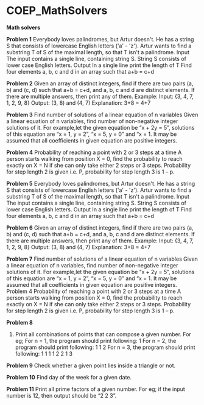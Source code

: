 # COEP_MathSolvers
**Math solvers**

**Problem 1**
Everybody loves palindromes, but Artur doesn't.
He has a string S that consists of lowercase English letters ('a' - 'z'). Artur wants to find a substring T of S of the maximal length, so that T isn't a palindrome.
Input
The input contains a single line, containing string S. String S consists of lower case English letters.
Output
In a single line print the length of T
Find four elements a, b, c and d in an array such that a+b = c+d

**Problem 2**
Given an array of distinct integers, find if there are two pairs (a, b) and (c, d) such that a+b = c+d, and a, b, c and d are distinct elements. If there are multiple answers, then print any of them.
Example:
Input: {3, 4, 7, 1, 2, 9, 8} Output: (3, 8) and (4, 7)
Explanation: 3+8 = 4+7

**Problem 3**
Find number of solutions of a linear equation of n variables
Given a linear equation of n variables, find number of non-negative integer solutions of it. For example,let the given equation be “x + 2y = 5”, solutions of this equation are “x = 1, y = 2”, “x = 5, y = 0” and “x = 1. It may be assumed that all coefficients in given equation are positive integers.

**Problem 4**
Probability of reaching a point with 2 or 3 steps at a time
A person starts walking from position X = 0, find the probability to reach exactly on X = N if she can only take either 2 steps or 3 steps. Probability for step length 2 is given i.e. P, probability for step length 3 is 1 – p.

**Problem 5**
Everybody loves palindromes, but Artur doesn't.
He has a string S that consists of lowercase English letters ('a' - 'z'). Artur wants to find a substring T of S of the maximal length, so that T isn't a palindrome.
Input
The input contains a single line, containing string S. String S consists of lower case English letters.
Output
In a single line print the length of T
Find four elements a, b, c and d in an array such that a+b = c+d

**Problem 6**
Given an array of distinct integers, find if there are two pairs (a, b) and (c, d) such that a+b = c+d, and a, b, c and d are distinct elements. If there are multiple answers, then print any of them.
Example:
Input: {3, 4, 7, 1, 2, 9, 8} Output: (3, 8) and (4, 7)
Explanation: 3+8 = 4+7

**Problem 7**
Find number of solutions of a linear equation of n variables
Given a linear equation of n variables, find number of non-negative integer solutions of it. For example,let the given equation be “x + 2y = 5”, solutions of this equation are “x = 1, y = 2”, “x = 5, y = 0” and “x = 1. It may be assumed that all coefficients in given equation are positive integers.
Problem 4
Probability of reaching a point with 2 or 3 steps at a time
A person starts walking from position X = 0, find the probability to reach exactly on X = N if she can only take either 2 steps or 3 steps. Probability for step length 2 is given i.e. P, probability for step length 3 is 1 – p.

**Problem 8**
1) Print all combinations of points that can compose a given number.
For eg;
For n = 1, the program should print following:
1
For n = 2, the program should print following:
1 1
2
For n = 3, the program should print following:
1 1 1
1 2
2 1
3

**Problem 9**
Check whether a given point lies inside a triangle or not.

**Problem 10** Find day of the week for a given date.

**Problem 11**
Print all prime factors of a given number.
For eg;
if the input number is 12, then output should be “2 2 3”.
